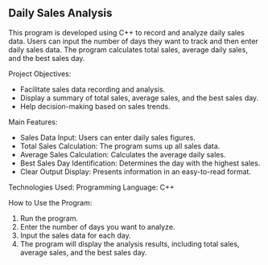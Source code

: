 ## Daily Sales Analysis

This program is developed using C++ to record and analyze daily sales data. Users can input the number of days they want to track and then enter daily sales data. The program calculates total sales, average daily sales, and the best sales day.

Project Objectives:
- Facilitate sales data recording and analysis.
- Display a summary of total sales, average sales, and the best sales day.
- Help decision-making based on sales trends.

Main Features:
- Sales Data Input: Users can enter daily sales figures.
- Total Sales Calculation: The program sums up all sales data.
- Average Sales Calculation: Calculates the average daily sales.
- Best Sales Day Identification: Determines the day with the highest sales.
- Clear Output Display: Presents information in an easy-to-read format.

Technologies Used:
Programming Language: C++

How to Use the Program:
1. Run the program.
2. Enter the number of days you want to analyze.
3. Input the sales data for each day.
4. The program will display the analysis results, including total sales, average sales, and the best sales day.
